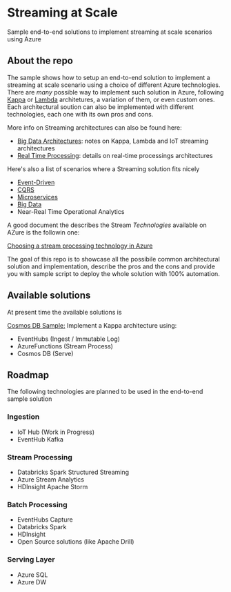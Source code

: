 # Streaming at Scale
Sample end-to-end solutions to implement streaming at scale scenarios using Azure

## About the repo
The sample shows how to setup an end-to-end solution to implement a streaming at scale scenario using a choice of different Azure technologies. There are *many* possible way to implement such solution in Azure, following [Kappa](https://milinda.pathirage.org/kappa-architecture.com/) or [Lambda](http://lambda-architecture.net/) architetures, a variation of them, or even custom ones. Each architectural soution can also be implemented with different technologies, each one with its own pros and cons. 

More info on Streaming architectures can also be found here:

- [Big Data Architectures](https://docs.microsoft.com/en-us/azure/architecture/data-guide/big-data): notes on Kappa, Lambda and IoT streaming architectures
- [Real Time Processing](https://docs.microsoft.com/en-us/azure/architecture/data-guide/big-data/real-time-processing): details on real-time processings architectures

Here's also a list of scenarios where a Streaming solution fits nicely

- [Event-Driven](https://docs.microsoft.com/en-us/azure/architecture/guide/architecture-styles/event-driven)
- [CQRS](https://docs.microsoft.com/en-us/azure/architecture/guide/architecture-styles/cqrs)
- [Microservices](https://docs.microsoft.com/en-us/azure/architecture/guide/architecture-styles/microservices)
- [Big Data](https://docs.microsoft.com/en-us/azure/architecture/guide/architecture-styles/big-data)
- Near-Real Time Operational Analytics

A good document the describes the Stream *Technologies* available on AZure is the followin one:

[Choosing a stream processing technology in Azure](https://docs.microsoft.com/en-us/azure/architecture/data-guide/technology-choices/stream-processing)


The goal of this repo is to showcase all the possibile common architectural solution and implementation, describe the pros and the cons and provide you with sample script to deploy the whole solution with 100% automation.

## Available solutions
At present time the available solutions is

[Cosmos DB Sample:](cosmos-db) Implement a Kappa architecture using:
- EventHubs (Ingest / Immutable Log)
- AzureFunctions (Stream Process)
- Cosmos DB (Serve)

## Roadmap

The following technologies are planned to be used in the end-to-end sample solution

### Ingestion
- IoT Hub (Work in Progress)
- EventHub Kafka

### Stream Processing
- Databricks Spark Structured Streaming
- Azure Stream Analytics
- HDInsight Apache Storm

### Batch Processing
- EventHubs Capture
- Databricks Spark
- HDInsight
- Open Source solutions (like Apache Drill)

### Serving Layer
- Azure SQL
- Azure DW



